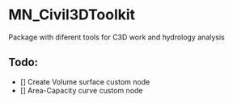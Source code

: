 # MN_Civil3DToolkit
Package with diferent tools for C3D work and hydrology analysis

## Todo:

- [] Create Volume surface custom node
- [] Area-Capacity curve custom node